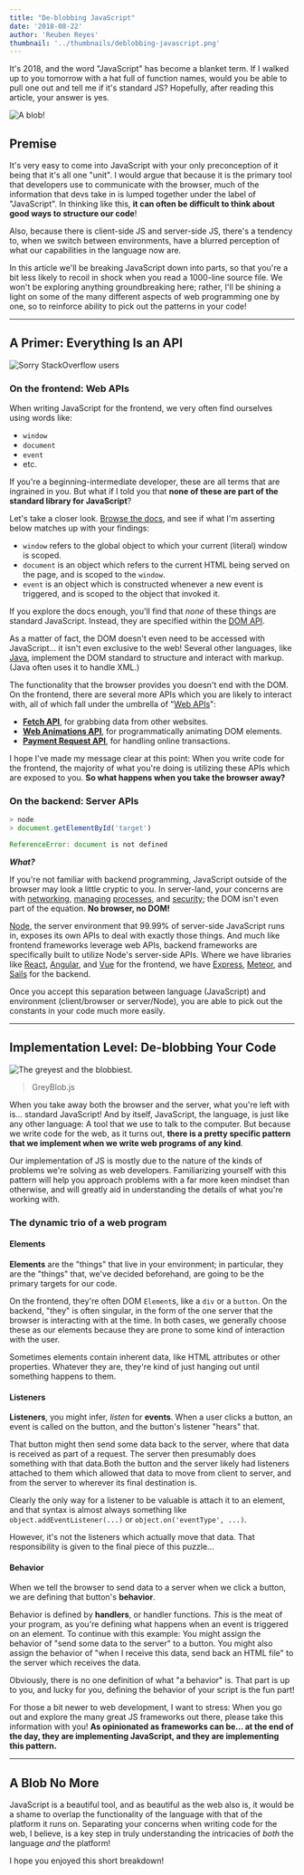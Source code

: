 ```yaml
---
title: "De-blobbing JavaScript"
date: '2018-08-22'
author: 'Reuben Reyes'
thumbnail: '../thumbnails/deblobbing-javascript.png'
---
```


It's 2018, and the word "JavaScript" has become a blanket term. If I walked up to you tomorrow with a hat full of function names, would you be able to pull one out and tell me if it's standard JS? Hopefully, after reading this article, your answer is yes. <!-- end -->

![A blob!](http://res.cloudinary.com/try-coding-its-fun/image/upload/c_fit,f_auto,h_960,q_auto/v1534997952/blob-161097_1280.png)

## Premise

It's very easy to come into JavaScript with your only preconception of it being that it's all one "unit". I would argue that because it is the primary tool that developers use to communicate with the browser, much of the information that devs take in is lumped together under the label of "JavaScript". In thinking like this, **it can often be difficult to think about good ways to structure our code**!

Also, because there is client-side JS and server-side JS, there's a tendency to, when we switch between environments, have a blurred perception of what our capabilities in the language now are.

In this article we'll be breaking JavaScript down into parts, so that you're a bit less likely to recoil in shock when you read a 1000-line source file. We won't be exploring anything groundbreaking here; rather, I'll be shining a light on some of the many different aspects of web programming one by one, so to reinforce ability to pick out the patterns in your code!

---

## A Primer: Everything Is an API

![Sorry StackOverflow users](http://res.cloudinary.com/try-coding-its-fun/image/upload/f_auto,q_auto/v1535002588/Image_2525202018-08-22_252520at_25252010.36.01_252520PM.png)

### On the frontend: Web APIs

When writing JavaScript for the frontend, we very often find ourselves using words like:

* `window`
* `document`
* `event`
* etc.

If you're a beginning-intermediate developer, these are all terms that are ingrained in you. But what if I told you that **none of these are part of the standard library for JavaScript**?

Let's take a closer look. [Browse the docs](http://devdocs.io/), and see if what I'm asserting below matches up with your findings:

* `window` refers to the global object to which your current (literal) window is scoped.
* `document` is an object which refers to the current HTML being served on the page, and is scoped to the `window`.
* `event` is an object which is constructed whenever a new event is triggered, and is scoped to the object that invoked it.

If you explore the docs enough, you'll find that _none_ of these things are standard JavaScript. Instead, they are specified within the [DOM API](https://developer.mozilla.org/en-US/docs/Web/API/Document_Object_Model).

As a matter of fact, the DOM doesn't even need to be accessed with JavaScript... it isn't even exclusive to the web! Several other languages, like [Java](https://docs.oracle.com/javase/tutorial/jaxp/dom/when.html), implement the DOM standard to structure and interact with markup. (Java often uses it to handle XML.)

The functionality that the browser provides you doesn't end with the DOM. On the frontend, there are several more APIs which you are likely to interact with, all of which fall under the umbrella of "[Web APIs](http://devdocs.io/dom/)":

* [**Fetch API**](http://devdocs.io/dom/fetch_api), for grabbing data from other websites.
* [**Web Animations API**](http://devdocs.io/dom/web_animations_api), for programmatically animating DOM elements.
* [**Payment Request API**](http://devdocs.io/dom/payment_request_api), for handling online transactions.

I hope I've made my message clear at this point: When you write code for the frontend, the majority of what you're doing is utilizing these APIs which are exposed to you. **So what happens when you take the browser away?**

### On the backend: Server APIs

```javascript
> node
> document.getElementById('target')

ReferenceError: document is not defined
```

**_What?_**

If you're not familiar with backend programming, JavaScript outside of the browser may look a little cryptic to you. In server-land, your concerns are with [networking](https://nodejs.org/dist/latest-v8.x/docs/api/https.html), [managing](https://nodejs.org/dist/latest-v8.x/docs/api/process.html) [processes](https://nodejs.org/dist/latest-v8.x/docs/api/cluster.html), and [security](https://nodejs.org/dist/latest-v8.x/docs/api/crypto.html); the DOM isn't even part of the equation. **No browser, no DOM!**

[Node](https://github.com/nodejs/node), the server environment that 99.99% of server-side JavaScript runs in, exposes its own APIs to deal with exactly those things. And much like frontend frameworks leverage web APIs, backend frameworks are specifically built to utilize Node's server-side APIs. Where we have libraries like [React](https://github.com/facebook/react), [Angular](https://github.com/angular/angular), and [Vue](https://github.com/vuejs/vue) for the frontend, we have [Express](https://github.com/expressjs/express), [Meteor](https://github.com/meteor/meteor), and [Sails](https://github.com/balderdashy/sails) for the backend.

Once you accept this separation between language (JavaScript) and environment (client/browser or server/Node), you are able to pick out the constants in your code much more easily.

---

## Implementation Level: De-blobbing Your Code

![The greyest and the blobbiest.](http://res.cloudinary.com/try-coding-its-fun/image/upload/f_auto,q_auto/v1535001565/blobbiest.jpg)

> GreyBlob.js

When you take away both the browser and the server, what you're left with is... standard JavaScript! And by itself, JavaScript, the language, is just like any other language: A tool that we use to talk to the computer. But because we write code for the web, as it turns out, **there is a pretty specific pattern that we implement when we write web programs of any kind**.

Our implementation of JS is mostly due to the nature of the kinds of problems we're solving as web developers. Familiarizing yourself with this pattern will help you approach problems with a far more keen mindset than otherwise, and will greatly aid in understanding the details of what you're working with.

### The dynamic trio of a web program

#### Elements

**Elements** are the "things" that live in your environment; in particular, they are the "things" that, we've decided beforehand, are going to be the primary targets for our code.

On the frontend, they're often DOM `Element`s, like a `div` or a `button`. On the backend, "they" is often singular, in the form of the one server that the browser is interacting with at the time. In both cases, we generally choose these as our elements because they are prone to some kind of interaction with the user.

Sometimes elements contain inherent data, like HTML attributes or other properties. Whatever they are, they're kind of just hanging out until something happens to them.

#### Listeners

**Listeners**, you might infer, _listen_ for **events**. When a user clicks a button, an event is called on the button, and the button's listener "hears" that.

That button might then send some data back to the server, where that data is received as part of a request. The server then presumably does something with that data.Both the button and the server likely had listeners attached to them which allowed that data to move from client to server, and from the server to wherever its final destination is.

Clearly the only way for a listener to be valuable is attach it to an element, and that syntax is almost always something like `object.addEventListener(...)` or `object.on('eventType', ...)`.

However, it's not the listeners which actually move that data. That responsibility is given to the final piece of this puzzle...

#### Behavior

When we tell the browser to send data to a server when we click a button, we are defining that button's **behavior**.

Behavior is defined by **handlers**, or handler functions. _This_ is the meat of your program, as you're defining what happens when an event is triggered on an element. To continue with this example: You might assign the behavior of "send some data to the server" to a button. You might also assign the behavior of "when I receive this data, send back an HTML file" to the server which receives the data.

Obviously, there is no one definition of what "a behavior" is. That part is up to you, and lucky for you, defining the behavior of your script is the fun part!

For those a bit newer to web development, I want to stress: When you go out and explore the many great JS frameworks out there, please take this information with you! **As opinionated as frameworks can be... at the end of the day, they are implementing JavaScript, and they are implementing this pattern.**

---

## A Blob No More

JavaScript is a beautiful tool, and as beautiful as the web also is, it would be a shame to overlap the functionality of the language with that of the platform it runs on. Separating your concerns when writing code for the web, I believe, is a key step in truly understanding the intricacies of _both_ the language _and_ the platform!

I hope you enjoyed this short breakdown!
